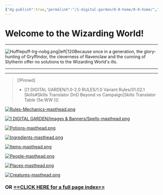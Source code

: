 ```yaml
---
{"dg-publish":true,"permalink":"/1-digital-garden/0-0-home/0-0-home/","title":"Hufflepuff Heroes","tags":["gardenEntry"]}
---
```


# Welcome to the Wizarding World!
---
![Hufflepuff-lrg-nobg.png|left|120](/img/user/1%20DIGITAL%20GARDEN/Images%20&%20Banners/Hufflepuff-lrg-nobg.png)Because once in a generation, the glory-hunting of Gryffindor, the cleverness of Ravenclaw and the cunning of Slytherin offer no solutions to the Wizarding World's ills. 

---
---

> [!Pinned]
> - [[1 DIGITAL GARDEN/1.0-2.0 RULES/1.0 Variant Rules/01.02.1 Skills#Skills Translator DnD Beyond vs Campaign\|Skills Translator Table (5e:WW )]]

[![Rules-Mechanics-masthead.png](/img/user/1%20DIGITAL%20GARDEN/Images%20&%20Banners/Rules-Mechanics-masthead.png)](https://site-of-many-things.vercel.app/1-digital-garden/1-0-2-0-rules/variant-and-house-rules-overview/)

[![1 DIGITAL GARDEN/Images & Banners/Spells-masthead.png](/img/user/1%20DIGITAL%20GARDEN/Images%20&%20Banners/Spells-masthead.png)](https://site-of-many-things.vercel.app/1-digital-garden/3-0-spells/03-1-spells-overview/)

[![Potions-masthead.png](/img/user/1%20DIGITAL%20GARDEN/Images%20&%20Banners/Potions-masthead.png)](https://site-of-many-things.vercel.app/1-digital-garden/4-0-potions/04-1-potions-overview/)

[![Ingredients-masthead.png](/img/user/1%20DIGITAL%20GARDEN/Images%20&%20Banners/Ingredients-masthead.png)](https://site-of-many-things.vercel.app/1-digital-garden/5-0-ingredients/05-1-ingredients-overview/)

[![Items-masthead.png](/img/user/1%20DIGITAL%20GARDEN/Images%20&%20Banners/Items-masthead.png)](https://site-of-many-things.vercel.app/1-digital-garden/6-0-items/06-0-1-items-overview/)

[![People-masthead.png](/img/user/1%20DIGITAL%20GARDEN/Images%20&%20Banners/People-masthead.png)](https://site-of-many-things.vercel.app/1-digital-garden/7-0-people/07-0-1-people-overview/)

[![Places-masthead.png](/img/user/1%20DIGITAL%20GARDEN/Images%20&%20Banners/Places-masthead.png)](https://site-of-many-things.vercel.app/1-digital-garden/8-0-places/8-0-1-places-overview/)

[![Creatures-masthead.png](/img/user/1%20DIGITAL%20GARDEN/Images%20&%20Banners/Creatures-masthead.png)](https://site-of-many-things.vercel.app/1-digital-garden/10-0-creatures/ww-bestiary/10-0-1-magical-creatures-overview/)


### OR [==CLICK HERE for a full page index==](https://site-of-many-things.vercel.app/1-digital-garden/0-0-home/0-0-1-full-list-of-pages/)
